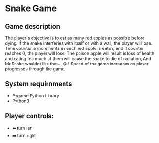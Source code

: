# Snake Game

## Game description
The player's objective is to eat as many red apples as possible before dying. If the snake interferies with itself or with a wall, the player will lose. Time counter is increments as each red apple is eaten, and if counter reaches 0, the player will lose. The poison apple will result is loss of health and eating too much of them will cause the snake to die of radiation, And Mr.Snake wouldnt like that... :weary: ! Speed of the game increases as player progresses through the game.

## System requirnments
- Pygame Python Library
- Python3

## Player controls:
- :arrow_left: turn left
- :arrow_right: turn right
